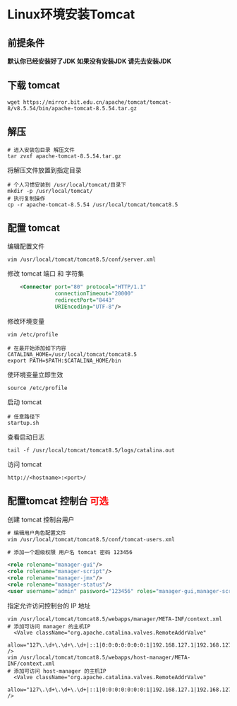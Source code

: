 # Linux环境安装Tomcat

## 前提条件
**默认你已经安装好了JDK 如果没有安装JDK  请先去安装JDK**
## 下载 tomcat
```SHELL
wget https://mirror.bit.edu.cn/apache/tomcat/tomcat-8/v8.5.54/bin/apache-tomcat-8.5.54.tar.gz
```
## 解压
```SHELL
# 进入安装包目录 解压文件
tar zvxf apache-tomcat-8.5.54.tar.gz
```
将解压文件放置到指定目录 
```SHELL
# 个人习惯安装到 /usr/local/tomcat/目录下
mkdir -p /usr/local/tomcat/
# 执行复制操作
cp -r apache-tomcat-8.5.54 /usr/local/tomcat/tomcat8.5
```
## 配置 tomcat
编辑配置文件
```SHELL
vim /usr/local/tomcat/tomcat8.5/conf/server.xml
```
修改 tomcat 端口 和 字符集
```XML
    <Connector port="80" protocol="HTTP/1.1"
               connectionTimeout="20000"
               redirectPort="8443"
               URIEncoding="UTF-8"/>
```
修改环境变量 
```SHELL
vim /etc/profile

# 在最开始添加如下内容
CATALINA_HOME=/usr/local/tomcat/tomcat8.5
export PATH=$PATH:$CATALINA_HOME/bin
```
使环境变量立即生效
```SHELL
source /etc/profile
```
启动 tomcat 
```SHELL
# 任意路径下
startup.sh
```
查看启动日志
```SHELL
tail -f /usr/local/tomcat/tomcat8.5/logs/catalina.out
```
访问 tomcat
```SHELL
http://<hostname>:<port>/
```
## 配置tomcat 控制台 <font color="red">可选</font>
创建 tomcat 控制台用户
```XML
# 编辑用户角色配置文件
vim /usr/local/tomcat/tomcat8.5/conf/tomcat-users.xml

# 添加一个超级权限 用户名 tomcat 密码 123456

<role rolename="manager-gui"/>
<role rolename="manager-script"/>
<role rolename="manager-jmx"/>
<role rolename="manager-status"/>
<user username="admin" password="123456" roles="manager-gui,manager-script,manager-jmx,manager-status"/>
```
指定允许访问控制台的 IP 地址
```SHELL
vim /usr/local/tomcat/tomcat8.5/webapps/manager/META-INF/context.xml
# 添加可访问 manager 的主机IP
  <Valve className="org.apache.catalina.valves.RemoteAddrValve"
         allow="127\.\d+\.\d+\.\d+|::1|0:0:0:0:0:0:0:1|192.168.127.1|192.168.127.111" />
vim /usr/local/tomcat/tomcat8.5/webapps/host-manager/META-INF/context.xml
# 添加可访问 host-manager 的主机IP
  <Valve className="org.apache.catalina.valves.RemoteAddrValve"
         allow="127\.\d+\.\d+\.\d+|::1|0:0:0:0:0:0:0:1|192.168.127.1|192.168.127.111" />
```

